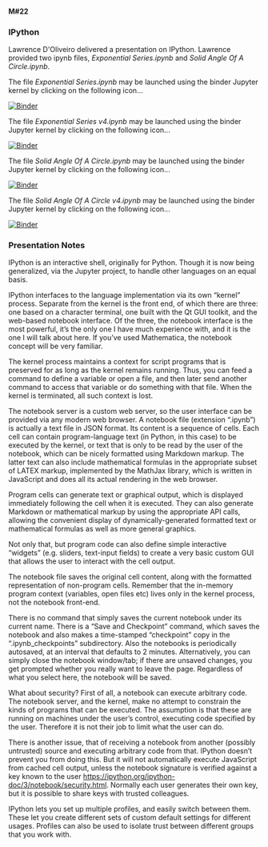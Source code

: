#### M#22

### IPython

Lawrence D'Oliveiro delivered a presentation on IPython. Lawrence provided two ipynb files, 
*Exponential Series.ipynb* and *Solid Angle Of A Circle.ipynb*.

The file *Exponential Series.ipynb* may be launched using the binder Jupyter kernel by 
clicking on the following icon...

[![Binder](https://mybinder.org/badge_logo.svg)](https://mybinder.org/v2/gh/HamPUG/meetings/master?filepath=2016%2F2016-02-08%2FExponential%20Series.ipynb)

The file *Exponential Series v4.ipynb* may be launched using the binder Jupyter kernel by 
clicking on the following icon...

[![Binder](https://mybinder.org/badge_logo.svg)](https://mybinder.org/v2/gh/HamPUG/meetings/master?filepath=2016%2F2016-02-08%2FExponential%20Series%20v4.ipynb)

The file *Solid Angle Of A Circle.ipynb* may be launched using the binder Jupyter kernel 
by clicking on the following icon...

[![Binder](https://mybinder.org/badge_logo.svg)](https://mybinder.org/v2/gh/HamPUG/meetings/master?filepath=2016%2F2016-02-08%2FSolid%20Angle%20Of%20A%20Circle.ipynb)

The file *Solid Angle Of A Circle v4.ipynb* may be launched using the binder Jupyter kernel 
by clicking on the following icon...

[![Binder](https://mybinder.org/badge_logo.svg)](https://mybinder.org/v2/gh/HamPUG/meetings/master?filepath=2016%2F2016-02-08%2FSolid%20Angle%20Of%20A%20Circle%20v4.ipynb)

### Presentation Notes 

IPython is an interactive shell, originally for Python. Though it is now being generalized, via the Jupyter project, to handle other languages on an equal basis.

IPython interfaces to the language implementation via its own “kernel” process. Separate from the kernel is the front end, of which there are three: one based on a character terminal, one built with the Qt GUI toolkit, and the web-based notebook interface. Of the three, the notebook interface is the most powerful, it’s the only one I have much experience with, and it is the one I will talk about here. If you’ve used Mathematica, the notebook concept will be very familiar.

The kernel process maintains a context for script programs that is preserved for as long as the kernel remains running. Thus, you can feed a command to define a variable or open a file, and then later send another command to access that variable or do something with that file. When the kernel is terminated, all such context is lost.

The notebook server is a custom web server, so the user interface can be provided via any modern web browser. A notebook file (extension “.ipynb”) is actually a text file in JSON format. Its content is a sequence of cells. Each cell can contain program-language text (in Python, in this case) to be executed by the kernel, or text that is only to be read by the user of the notebook, which can be nicely formatted using Markdown markup. The latter text can also include mathematical formulas in the appropriate subset of LATEX markup, implemented by the MathJax library, which is written in JavaScript and does all its actual rendering in the web browser.

Program cells can generate text or graphical output, which is displayed immediately following the cell when it is executed. They can also generate Markdown or mathematical markup by using the appropriate API calls, allowing the convenient display of dynamically-generated formatted text or mathematical formulas as well as more general graphics.

Not only that, but program code can also define simple interactive “widgets” (e.g. sliders, text-input fields) to create a very basic custom GUI that allows the user to interact with the cell output.

The notebook file saves the original cell content, along with the formatted representation of non-program cells. Remember that the in-memory program context (variables, open files etc) lives only in the kernel process, not the notebook front-end.

There is no command that simply saves the current notebook under its current name. There is a “Save and Checkpoint” command, which saves the notebook and also makes a time-stamped “checkpoint” copy in the “.ipynb_checkpoints” subdirectory. Also the notebooks is periodically autosaved, at an interval that defaults to 2 minutes. Alternatively, you can simply close the notebook window/tab; if there are unsaved changes, you get prompted whether you really want to leave the page. Regardless of what you select here, the notebook will be saved.

What about security? First of all, a notebook can execute arbitrary code. The notebook server, and the kernel, make no attempt to constrain the kinds of programs that can be executed. The assumption is that these are running on machines under the user’s control, executing code specified by the user. Therefore it is not their job to limit what the user can do.

There is another issue, that of receiving a notebook from another (possibly untrusted) source and executing arbitrary code from that. IPython doesn’t prevent you from doing this. But it will not automatically execute JavaScript from cached cell output, unless the notebook signature is verified against a key known to the user <https://ipython.org/ipython-doc/3/notebook/security.html>. Normally each user generates their own key, but it is possible to share keys with trusted colleagues.

IPython lets you set up multiple profiles, and easily switch between them. These let you create different sets of custom default settings for different usages. Profiles can also be used to isolate trust between different groups that you work with.
